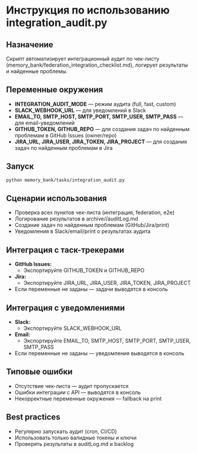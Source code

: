 # Инструкция по использованию integration_audit.py

## Назначение
Скрипт автоматизирует интеграционный аудит по чек-листу (memory_bank/federation_integration_checklist.md), логирует результаты и найденные проблемы.

## Переменные окружения
- **INTEGRATION_AUDIT_MODE** — режим аудита (full, fast, custom)
- **SLACK_WEBHOOK_URL** — для уведомлений в Slack
- **EMAIL_TO, SMTP_HOST, SMTP_PORT, SMTP_USER, SMTP_PASS** — для email-уведомлений
- **GITHUB_TOKEN, GITHUB_REPO** — для создания задач по найденным проблемам в GitHub Issues (owner/repo)
- **JIRA_URL, JIRA_USER, JIRA_TOKEN, JIRA_PROJECT** — для создания задач по найденным проблемам в Jira

## Запуск
```bash
python memory_bank/tasks/integration_audit.py
```

## Сценарии использования
- Проверка всех пунктов чек-листа (интеграция, federation, e2e)
- Логирование результатов в archive/<origin>/auditLog.md
- Создание задач по найденным проблемам (GitHub/Jira/print)
- Уведомления в Slack/email/print о результатах аудита

## Интеграция с таск-трекерами
- **GitHub Issues:**
  - Экспортируйте GITHUB_TOKEN и GITHUB_REPO
- **Jira:**
  - Экспортируйте JIRA_URL, JIRA_USER, JIRA_TOKEN, JIRA_PROJECT
- Если переменные не заданы — задачи выводятся в консоль

## Интеграция с уведомлениями
- **Slack:**
  - Экспортируйте SLACK_WEBHOOK_URL
- **Email:**
  - Экспортируйте EMAIL_TO, SMTP_HOST, SMTP_PORT, SMTP_USER, SMTP_PASS
- Если переменные не заданы — уведомления выводятся в консоль

## Типовые ошибки
- Отсутствие чек-листа — аудит пропускается
- Ошибки интеграции с API — выводятся в консоль
- Некорректные переменные окружения — fallback на print

## Best practices
- Регулярно запускать аудит (cron, CI/CD)
- Использовать только валидные токены и ключи
- Проверять результаты в auditLog.md и backlog 